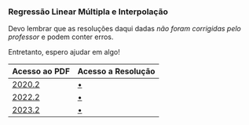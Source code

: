 ### Regressão Linear Múltipla e Interpolação

Devo lembrar que as resoluções daqui dadas _não foram corrigidas pelo professor_ e podem conter erros.

Entretanto, espero ajudar em algo!

| Acesso ao PDF                                                                                   | Acesso a Resolução                                     |
| ----------------------------------------------------------------------------------------------- | ------------------------------------------------------ |
| [2020.2](https://drive.google.com/file/d/1WFf2CRIvtt-Cgr3lL5KQMeXkMP_ZYHN-/view?usp=drive_link) | [•](https://github.com/maisagarcx/CN/blob/main/Resolu%C3%A7%C3%B5es/1.2/prova-20202-12.m)|
| [2022.2](https://drive.google.com/file/d/1asx3EeSb_dKEDp3UQPMIT5W7j-cBEfQq/view?usp=drive_link) | [•](https://github.com/maisagarcx/CN/blob/main/Resolu%C3%A7%C3%B5es/1.2/prova-20222-12.m)|
| [2023.2](https://drive.google.com/file/d/1h932Yl7HyhrKwyY2liqaxoVqzx3TvwwS/view?usp=drive_link) | [•](https://github.com/maisagarcx/CN/blob/main/Resolu%C3%A7%C3%B5es/1.2/prova-20232-12.m)|
